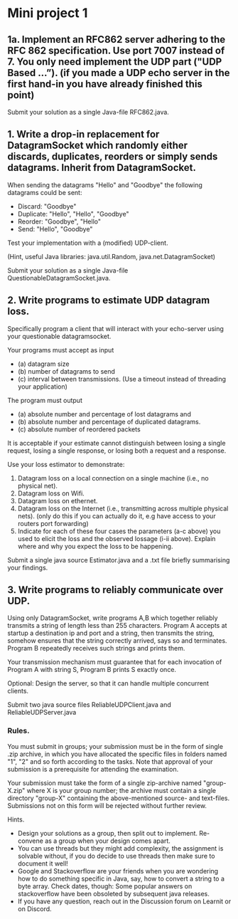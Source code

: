 # Mini project 1

## 1a. Implement an RFC862 server adhering to the RFC 862 specification. Use port 7007 instead of 7. You only need implement the UDP part ("UDP Based ...”).  (if you made a UDP echo server in the first hand-in you have already finished this point)

Submit your solution as a single Java-file RFC862.java.

## 1. Write a drop-in replacement for DatagramSocket which randomly either discards, duplicates, reorders or simply sends datagrams. Inherit from DatagramSocket.

When sending the datagrams "Hello" and "Goodbye" the following datagrams could be sent:
- Discard: "Goodbye"  
- Duplicate:  "Hello", "Hello", "Goodbye"
- Reorder: "Goodbye", "Hello"
- Send: "Hello", "Goodbye"

Test your implementation with a (modified) UDP-client.

(Hint, useful Java libraries: java.util.Random, java.net.DatagramSocket)

Submit your solution as a single Java-file QuestionableDatagramSocket.java.

## 2. Write programs to estimate UDP datagram loss.
Specifically program a client that will interact with your echo-server using your questionable datagramsocket.

Your programs must accept as input 

- (a) datagram size
- (b) number of datagrams to send 
- (c) interval between transmissions.  (Use a timeout instead of threading your application)

The program must output 
- (a) absolute number and percentage of lost datagrams and 
- (b) absolute number and percentage of duplicated datagrams. 
- (c) absolute number of reordered packets

It is acceptable if your estimate cannot distinguish between losing a single request, losing a single response, or losing both a request and a response.

Use your loss estimator to demonstrate:

1. Datagram loss on a local connection on a single machine (i.e., no physical net).
1. Datagram loss on Wifi. 
1. Datagram loss on ethernet.
1. Datagram loss on the Internet (i.e., transmitting across multiple physical nets). (only do this if you can actually do it, e.g have access to your routers port forwarding)
1. Indicate for each of these four cases the parameters (a-c above) you used to elicit the loss and the observed lossage (i-ii above). Explain where and why you expect the loss to be happening. 

Submit a single java source Estimator.java and a .txt file briefly summarising your findings.

## 3. Write programs to reliably communicate over UDP. 
Using only DatagramSocket, write programs A,B which together reliably transmits a string of length less than 255 characters. Program A accepts at startup a destination ip and port and a string, then transmits the string, somehow ensures that the string correctly arrived, says so and terminates. Program B repeatedly receives such strings and prints them. 

Your transmission mechanism must guarantee that for each invocation of Program A with string S, Program B prints S exactly once. 

Optional: Design the server, so that it can handle multiple concurrent clients.

Submit two java source files ReliableUDPClient.java and ReliableUDPServer.java

### Rules.

You must submit in groups; your submission must be in the form of single .zip archive, in which you have allocated the specific files in folders named "1", "2" and so forth according to the tasks. Note that approval of your submission is a prerequisite for attending the examination. 

Your submission must take the form of a single zip-archive  named "group-X.zip" where X is your group number; the archive must contain a single directory "group-X" containing the above-mentioned source- and text-files. Submissions not on this form will be rejected without further review. 

Hints.

- Design your solutions as a group, then split out to implement. Re-convene as a group when your design comes apart.
- You can use threads but they might add complexity, the assignment is solvable without, if you do decide to use threads then make sure to document it well!
- Google and Stackoverflow are your friends when you are wondering how to do something specific in Java, say, how to convert a string to a byte array. Check dates, though: Some popular answers on stackoverflow have been obsoleted by subsequent java releases.
- If you have any question, reach out in the Discussion forum on Learnit or on Discord.
